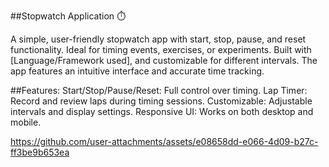 ##Stopwatch Application ⏱️

A simple, user-friendly stopwatch app with start, stop, pause, and reset functionality. Ideal for timing events, exercises, or experiments. Built with [Language/Framework used], and customizable for different intervals. The app features an intuitive interface and accurate time tracking.

##Features:
Start/Stop/Pause/Reset: Full control over timing.
Lap Timer: Record and review laps during timing sessions.
Customizable: Adjustable intervals and display settings.
Responsive UI: Works on both desktop and mobile.

https://github.com/user-attachments/assets/e08658dd-e066-4d09-b27c-ff3be9b653ea


